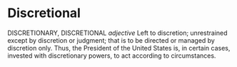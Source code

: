 # Discretional

DISCRETIONARY, DISCRETIONAL _adjective_ Left to discretion; unrestrained except by discretion or judgment; that is to be directed or managed by discretion only. Thus, the President of the United States is, in certain cases, invested with discretionary powers, to act according to circumstances.